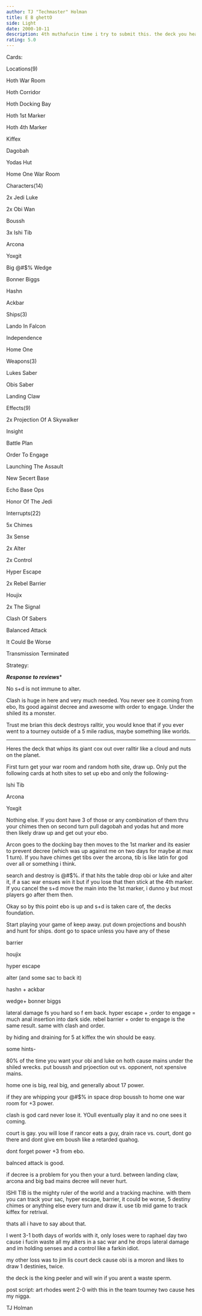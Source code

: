 ```yaml
---
author: TJ "Techmaster" Holman
title: E B ghettO
side: Light
date: 2000-10-11
description: 4th muthafucin time i try to submit this. the deck you heard so much about at worlds.
rating: 5.0
---
```

Cards: 

Locations(9) 
Hoth War Room 
Hoth Corridor 
Hoth Docking Bay 
Hoth 1st Marker 
Hoth 4th Marker 
Kiffex 
Dagobah 
Yodas Hut 
Home One War Room 

Characters(14) 
2x Jedi Luke 
2x Obi Wan 
Boussh 
3x Ishi Tib 
Arcona 
Yoxgit 
Big @#$% Wedge 
Bonner Biggs 
Hashn 
Ackbar 

Ships(3) 
Lando In Falcon 
Independence 
Home One 

Weapons(3) 
Lukes Saber 
Obis Saber 
Landing Claw 

Effects(9) 
2x Projection Of A Skywalker 
Insight 
Battle Plan 
Order To Engage 
Launching The Assault 
New Secert Base 
Echo Base Ops 
Honor Of The Jedi 

Interrupts(22) 
5x Chimes 
3x Sense 
2x Alter 
2x Control
Hyper Escape
2x Rebel Barrier
Houjix
2x The Signal
Clash Of Sabers
Balanced Attack
It Could Be Worse
Transmission Terminated


Strategy: 

*******Response to reviews********

No s+d is not immune to alter.

Clash is huge in here and very much needed.  You never see it coming from ebo, Its good against decree and awesome with order to engage. Under the shiled its a monster.

Trust me brian this deck destroys ralltir, you would knoe that if you ever went to a tourney outside of a 5 mile radius, maybe something like worlds.

*************************************************

Heres the deck that whips its giant cox out over ralltir like a cloud and nuts on the planet. 

First turn get your war room and random hoth site, draw up. Only put the following cards at hoth sites to set up ebo and only the following- 
Ishi Tib 
Arcona 
Yoxgit 
Nothing else. If you dont have 3 of those or any combination of them thru your chimes then on second turn pull dagobah and yodas hut and more then likely draw up and get out your ebo. 

Arcon goes to the docking bay then moves to the 1st marker and its easier to prevent decree (which was up against me on two days for maybe at max 1 turn). If you have chimes get tibs over the arcona, tib is like latin for god over all or something i think. 

search and destroy is @#$%. if that hits the table drop obi or luke and alter it, if a sac war ensues win it but if you lose that then stick at the 4th marker. If you cancel the s+d move the main into the 1st marker, i dunno y but most players go after them then. 

Okay so by this point ebo is up and s+d is taken care of, the decks foundation. 

Start playing your game of keep away. put down projections and boushh and hunt for ships. dont go to space unless you have any of these 
barrier 
houjix 
hyper escape 
alter (and some sac to back it) 
hashn + ackbar 
wedge+ bonner biggs 

lateral damage fs you hard so f em back. hyper escape + ;order to engage = much anal insertion into dark side.  rebel barrier + order to engage is the same result. same with clash and order.

by hiding and draining for 5 at kiffex the win should be easy. 
some hints- 
80% of the time you want your obi and luke on hoth cause mains under the shiled wrecks. put boussh and prjoection out vs. opponent, not xpensive mains. 

home one is big, real big, and generally about 17 power. 

if they are whipping your @#$% in space drop boussh to home one war room for +3 power. 

clash is god card never lose it. YOull eventually play it and no one sees it coming. 

court is gay. you will lose if rancor eats a guy, drain race vs. court, dont go there and dont give em boush like a retarded quahog. 

dont forget power +3 from ebo. 

balnced attack is good.

if decree is a problem for you then your a turd.  between landing claw, arcona and big bad mains decree will never hurt. 

ISHI TIB is the mighty ruler of the world and a tracking machine.  with them you can track your sac, hyper escape, barrier, it could be worse, 5 destiny chimes or anything else every turn and draw it.  use tib mid game to track kiffex for retrival. 

thats all i have to say about that. 
I went 3-1 both days of worlds with it, only loses were to raphael day two cause i fucin waste all my alters in a sac war and he drops lateral damage and im holding senses and a control like a farkin idiot. 
my other loss was to jim lis court deck cause obi is a moron and likes to draw 1 destinies, twice. 

the deck is the king peeler and will win if you arent a waste sperm. 

post script: art rhodes went 2-0 with this in the team tourney two cause hes my nigga. 

TJ Holman 
